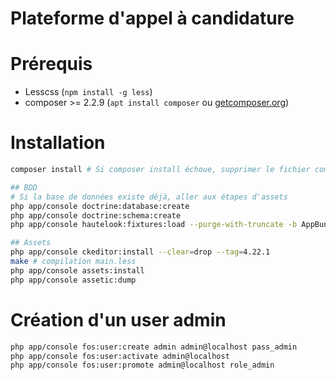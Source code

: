 Plateforme d'appel à candidature
===

Prérequis
===

* Lesscss (`npm install -g less`)
* composer >= 2.2.9 (`apt install composer` ou [getcomposer.org](https://getcomposer.org))

Installation
============

```sh
composer install # Si composer install échoue, supprimer le fichier composer.lock et recommencer

## BDD
# Si la base de données existe déjà, aller aux étapes d'assets
php app/console doctrine:database:create
php app/console doctrine:schema:create
php app/console hautelook:fixtures:load --purge-with-truncate -b AppBundle

## Assets
php app/console ckeditor:install --clear=drop --tag=4.22.1
make # compilation main.less
php app/console assets:install
php app/console assetic:dump
```

Création d'un user admin
========================

```sh
php app/console fos:user:create admin admin@localhost pass_admin
php app/console fos:user:activate admin@localhost
php app/console fos:user:promote admin@localhost role_admin
```
